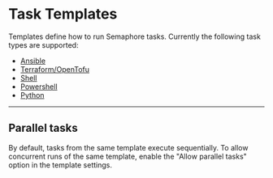 # Task Templates

Templates define how to run Semaphore tasks. Currently the following task types are supported:

* [Ansible](./ansible.md)
* [Terraform/OpenTofu](./terraform.md)
* [Shell](./bash.md)
* [Powershell](./powershell.md)
* [Python](./python.md)

---

## Parallel tasks

By default, tasks from the same template execute sequentially. To allow concurrent runs of the same template, enable the "Allow parallel tasks" option in the template settings.
